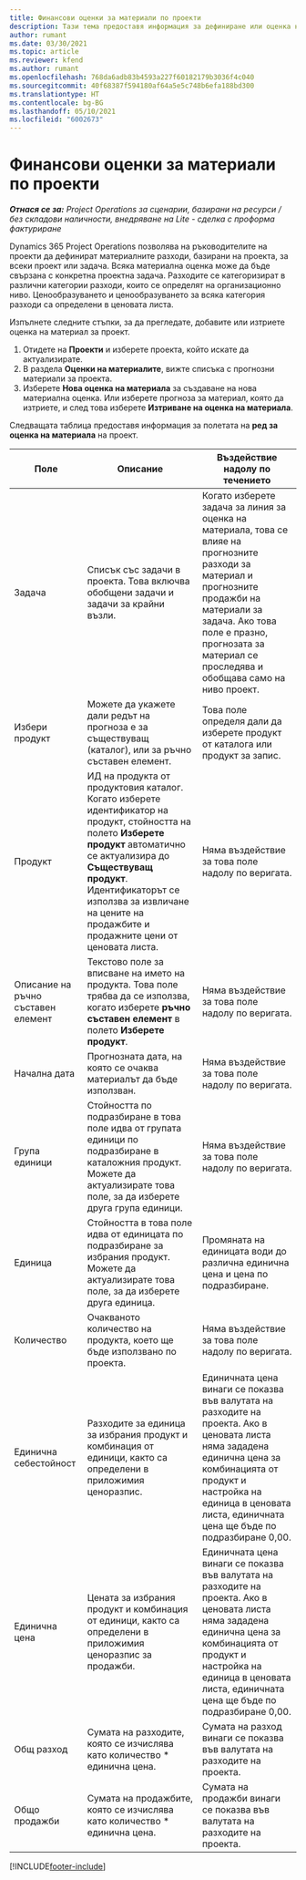 ```yaml
---
title: Финансови оценки за материали по проекти
description: Тази тема предоставя информация за дефиниране или оценка на материали, базирани на проекти.
author: rumant
ms.date: 03/30/2021
ms.topic: article
ms.reviewer: kfend
ms.author: rumant
ms.openlocfilehash: 768da6adb83b4593a227f60182179b3036f4c040
ms.sourcegitcommit: 40f68387f594180af64a5e5c748b6efa188bd300
ms.translationtype: HT
ms.contentlocale: bg-BG
ms.lasthandoff: 05/10/2021
ms.locfileid: "6002673"
---
```

# <a name="financial-estimates-for-materials-on-projects"></a>Финансови оценки за материали по проекти

_**Отнася се за:** Project Operations за сценарии, базирани на ресурси / без складови наличности, внедряване на Lite - сделка с проформа фактуриране_

Dynamics 365 Project Operations позволява на ръководителите на проекти да дефинират материалните разходи, базирани на проекта, за всеки проект или задача. Всяка материална оценка може да бъде свързана с конкретна проектна задача. Разходите се категоризират в различни категории разходи, които се определят на организационно ниво. Ценообразуването и ценообразуването за всяка категория разходи са определени в ценовата листа. 

Изпълнете следните стъпки, за да прегледате, добавите или изтриете оценка на материал за проект.

1. Отидете на **Проекти** и изберете проекта, който искате да актуализирате.
2. В раздела **Оценки на материалите**, вижте списъка с прогнозни материали за проекта.
3. Изберете **Нова оценка на материала** за създаване на нова материална оценка. Или изберете прогноза за материал, която да изтриете, и след това изберете **Изтриване на оценка на материала**.

Следващата таблица предоставя информация за полетата на **ред за оценка на материала** на проект. 

| **Поле** | **Описание** | **Въздействие надолу по течението** |
| --- | --- | --- |
| Задача | Списък със задачи в проекта. Това включва обобщени задачи и задачи за крайни възли. | Когато изберете задача за линия за оценка на материала, това се влияе на прогнозните разходи за материал и прогнозните продажби на материали за задача. Ако това поле е празно, прогнозата за материал се проследява и обобщава само на ниво проект. |
| Избери продукт |  Можете да укажете дали редът на прогноза е за съществуващ (каталог), или за ръчно съставен елемент. | Това поле определя дали да изберете продукт от каталога или продукт за запис. |
| Продукт | ИД на продукта от продуктовия каталог. Когато изберете идентификатор на продукт, стойността на полето **Изберете продукт** автоматично се актуализира до **Съществуващ продукт**. Идентификаторът се използва за извличане на цените на продажбите и продажните цени от ценовата листа. | Няма въздействие за това поле надолу по веригата. |
| Описание на ръчно съставен елемент | Текстово поле за вписване на името на продукта. Това поле трябва да се използва, когато изберете **ръчно съставен елемент** в полето **Изберете продукт**.| Няма въздействие за това поле надолу по веригата. |
| Начална дата | Прогнозната дата, на която се очаква материалът да бъде използван. | Няма въздействие за това поле надолу по веригата. |
| Група единици | Стойността по подразбиране в това поле идва от групата единици по подразбиране в каталожния продукт. Можете да актуализирате това поле, за да изберете друга група единици. | Няма въздействие за това поле надолу по веригата. |
| Единица | Стойността в това поле идва от единицата по подразбиране за избрания продукт. Можете да актуализирате това поле, за да изберете друга единица. | Промяната на единицата води до различна единична цена и цена по подразбиране. |
| Количество | Очакваното количество на продукта, което ще бъде използвано по проекта. | Няма въздействие за това поле надолу по веригата. |
| Единична себестойност | Разходите за единица за избрания продукт и комбинация от единици, както са определени в приложимия ценоразпис. | Единичната цена винаги се показва във валутата на разходите на проекта. Ако в ценовата листа няма зададена единична цена за комбинацията от продукт и настройка на единица в ценовата листа, единичната цена ще бъде по подразбиране 0,00. |
| Единична цена | Цената за избрания продукт и комбинация от единици, както са определени в приложимия ценоразпис за продажби. | Единичната цена винаги се показва във валутата на разходите на проекта. Ако в ценовата листа няма зададена единична цена за комбинацията от продукт и настройка на единица в ценовата листа, единичната цена ще бъде по подразбиране 0,00.|
| Общ разход | Сумата на разходите, която се изчислява като количество \* единична цена.| Сумата на разход винаги се показва във валутата на разходите на проекта. |
| Общо продажби | Сумата на продажбите, която се изчислява като количество \* единична цена. | Сумата на продажби винаги се показва във валутата на разходите на проекта. |


[!INCLUDE[footer-include](../includes/footer-banner.md)]
